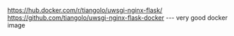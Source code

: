 https://hub.docker.com/r/tiangolo/uwsgi-nginx-flask/
https://github.com/tiangolo/uwsgi-nginx-flask-docker --- very good docker image